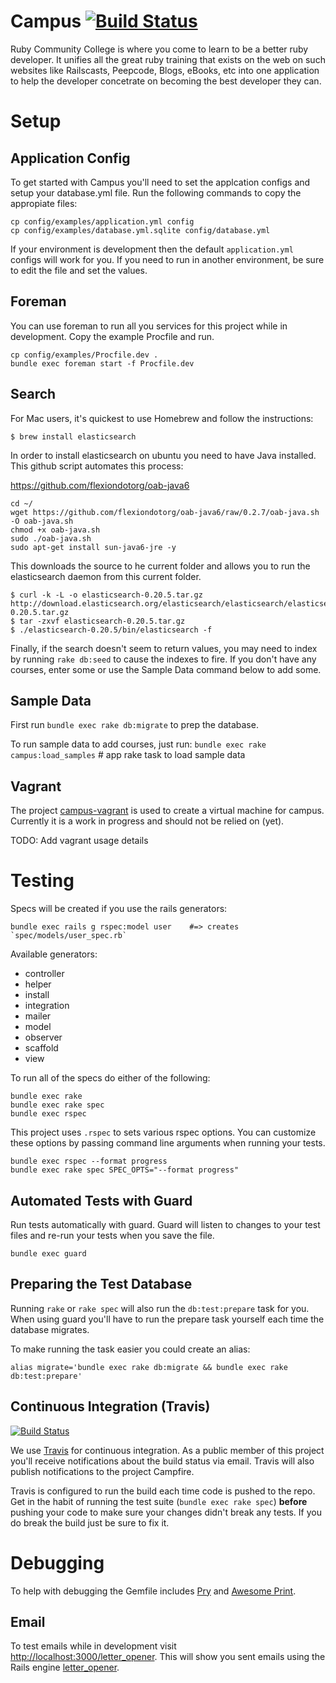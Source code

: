 # Campus [![Build Status](https://travis-ci.org/rubycommcollege/campus.png?branch=master)](https://travis-ci.org/rubycommcollege/campus)

Ruby Community College is where you come to learn to be a better ruby developer.  It unifies all the great ruby training that exists on the web on such websites like Railscasts, Peepcode, Blogs, eBooks, etc into one application to help the developer concetrate on becoming the best developer they can.

Setup
=====

Application Config
------------------

To get started with Campus you'll need to set the applcation configs and setup your database.yml
file. Run the following commands to copy the appropiate files:

```shell
cp config/examples/application.yml config
cp config/examples/database.yml.sqlite config/database.yml
```

If your environment is development then the default `application.yml` configs will work for you. If you
need to run in another environment, be sure to edit the file and set the values.

Foreman
-------

You can use foreman to run all you services for this project while in development. Copy the example
Procfile and run.

```shell
cp config/examples/Procfile.dev .
bundle exec foreman start -f Procfile.dev
```

Search
------

For Mac users, it's quickest to use Homebrew and follow the instructions:

```shell
$ brew install elasticsearch
```

In order to install elasticsearch on ubuntu you need to have Java installed.  This github script automates this process:

https://github.com/flexiondotorg/oab-java6

```shell
cd ~/
wget https://github.com/flexiondotorg/oab-java6/raw/0.2.7/oab-java.sh -O oab-java.sh
chmod +x oab-java.sh
sudo ./oab-java.sh
sudo apt-get install sun-java6-jre -y
```

This downloads the source to he current folder and allows you to run the elasticsearch daemon from this current folder.

```shell
$ curl -k -L -o elasticsearch-0.20.5.tar.gz http://download.elasticsearch.org/elasticsearch/elasticsearch/elasticsearch-0.20.5.tar.gz
$ tar -zxvf elasticsearch-0.20.5.tar.gz
$ ./elasticsearch-0.20.5/bin/elasticsearch -f
```

Finally, if the search doesn't seem to return values, you may need to index by running `rake db:seed` to cause the indexes to fire.  If you don't have any courses, enter some or use the Sample Data command below to add some.

Sample Data
-----------

First run `bundle exec rake db:migrate` to prep the database.

To run sample data to add courses, just run: `bundle exec rake campus:load_samples` # app rake task to load sample data

Vagrant
-------

The project [campus-vagrant](https://github.com/rubycommcollege/campus-vagrant) is used to create a
virtual machine for campus. Currently it is a work in progress and should not be relied on (yet).

TODO: Add vagrant usage details

Testing
=======

Specs will be created if you use the rails generators:

```shell
bundle exec rails g rspec:model user    #=> creates `spec/models/user_spec.rb`
```

Available generators:

* controller
* helper
* install
* integration
* mailer
* model
* observer
* scaffold
* view

To run all of the specs do either of the following:

```shell
bundle exec rake
bundle exec rake spec
bundle exec rspec
```

This project uses `.rspec` to sets various rspec options. You can customize these options by passing
command line arguments when running your tests.

```shell
bundle exec rspec --format progress
bundle exec rake spec SPEC_OPTS="--format progress"
```

Automated Tests with Guard
--------------------------

Run tests automatically with guard. Guard will listen to changes to your test files and re-run your
tests when you save the file.

```shell
bundle exec guard
```

Preparing the Test Database
---------------------------

Running `rake` or `rake spec` will also run the `db:test:prepare` task for you.  When using guard
you'll have to run the prepare task yourself each time the database migrates.

To make running the task easier you could create an alias:

```
alias migrate='bundle exec rake db:migrate && bundle exec rake
db:test:prepare'
```

Continuous Integration (Travis)
-------------------------------

[![Build Status](https://travis-ci.org/rubycommcollege/campus.png?branch=master)](https://travis-ci.org/rubycommcollege/campus)

We use [Travis](https://travis-ci.org/rubycommcollege/campus) for continuous integration. As a
public member of this project you'll receive notifications about the build status via email. Travis
will also publish notifications to the project Campfire.

Travis is configured to run the build each time code is pushed to the repo. Get in the habit of
running the test suite (`bundle exec rake spec`) **before** pushing your code to make sure your
changes didn't break any tests. If you do break the build just be sure to fix it.

Debugging
=========

To help with debugging the Gemfile includes [Pry](http://pryrepl.org/) and [Awesome
Print](https://github.com/michaeldv/awesome_print).

Email
-----

To test emails while in development visit
[http://localhost:3000/letter_opener](http://localhost:3000/letter_opener/). This will show you sent
emails using the Rails engine [letter_opener](https://github.com/fgrehm/letter_opener_web).




